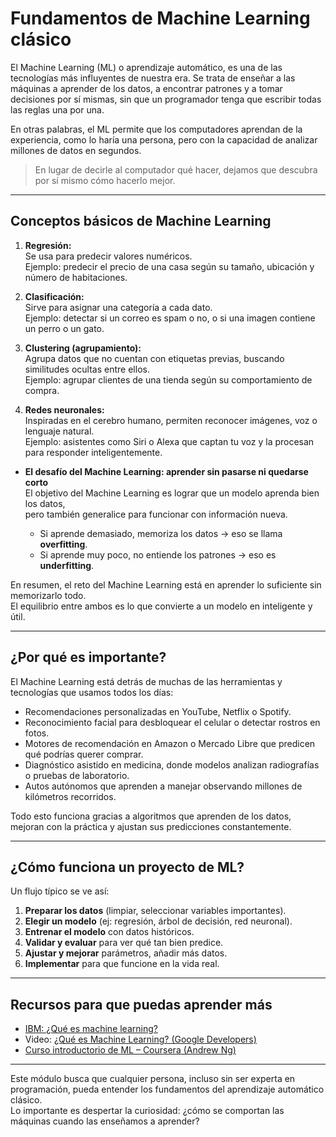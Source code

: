 # **Fundamentos de Machine Learning clásico** 

El Machine Learning (ML) o aprendizaje automático, es una de las tecnologías más influyentes de nuestra era.
Se trata de enseñar a las máquinas a aprender de los datos, a encontrar patrones y a tomar decisiones por sí mismas, sin que un programador tenga que escribir todas las reglas una por una.

En otras palabras, el ML permite que los computadores aprendan de la experiencia, como lo haría una persona, pero con la capacidad de analizar millones de datos en segundos.

>En lugar de decirle al computador qué hacer, dejamos que descubra por sí mismo cómo hacerlo mejor.

---

## **Conceptos básicos de Machine Learning**

1. **Regresión:**  
Se usa para predecir valores numéricos.  
Ejemplo: predecir el precio de una casa según su tamaño, ubicación y número de habitaciones.  

2. **Clasificación:**  
Sirve para asignar una categoría a cada dato.  
Ejemplo: detectar si un correo es spam o no, o si una imagen contiene un perro o un gato.  

3. **Clustering (agrupamiento):**  
Agrupa datos que no cuentan con etiquetas previas, buscando similitudes ocultas entre ellos.  
Ejemplo: agrupar clientes de una tienda según su comportamiento de compra.  

4. **Redes neuronales:**  
Inspiradas en el cerebro humano, permiten reconocer imágenes, voz o lenguaje natural.  
Ejemplo: asistentes como Siri o Alexa que captan tu voz y la procesan para responder inteligentemente.  



- **El desafío del Machine Learning: aprender sin pasarse ni quedarse corto**  
El objetivo del Machine Learning es lograr que un modelo aprenda bien los datos,  
pero también generalice para funcionar con información nueva.

    - Si aprende demasiado, memoriza los datos → eso se llama **overfitting**.
    - Si aprende muy poco, no entiende los patrones → eso es **underfitting**.    

En resumen, el reto del Machine Learning está en aprender lo suficiente sin memorizarlo todo.  
El equilibrio entre ambos es lo que convierte a un modelo en inteligente y útil.


---
## **¿Por qué es importante?**
El Machine Learning está detrás de muchas de las herramientas y tecnologías que usamos todos los días:
- Recomendaciones personalizadas en YouTube, Netflix o Spotify.
- Reconocimiento facial para desbloquear el celular o detectar rostros en fotos.
- Motores de recomendación en Amazon o Mercado Libre que predicen qué podrías querer comprar.
- Diagnóstico asistido en medicina, donde modelos analizan radiografías o pruebas de laboratorio.
- Autos autónomos que aprenden a manejar observando millones de kilómetros recorridos.

Todo esto funciona gracias a algoritmos que aprenden de los datos, mejoran con la práctica y ajustan sus predicciones constantemente. 

---
## **¿Cómo funciona un proyecto de ML?**
Un flujo típico se ve así:  

1. **Preparar los datos** (limpiar, seleccionar variables importantes).  
2. **Elegir un modelo** (ej: regresión, árbol de decisión, red neuronal).  
3. **Entrenar el modelo** con datos históricos.  
4. **Validar y evaluar** para ver qué tan bien predice.  
5. **Ajustar y mejorar** parámetros, añadir más datos.  
6. **Implementar** para que funcione en la vida real.  

---

## Recursos para que puedas aprender más
- [IBM: ¿Qué es machine learning?](https://www.ibm.com/mx-es/think/topics/machine-learning)
- Video: [¿Qué es Machine Learning? (Google Developers)](https://www.youtube.com/watch?v=ukzFI9rgwfU)  
- [Curso introductorio de ML – Coursera (Andrew Ng)](https://www.coursera.org/learn/machine-learning)  

---

Este módulo busca que cualquier persona, incluso sin ser experta en programación, pueda entender los fundamentos del aprendizaje automático clásico.  
Lo importante es despertar la curiosidad: ¿cómo se comportan las máquinas cuando las enseñamos a aprender?  
